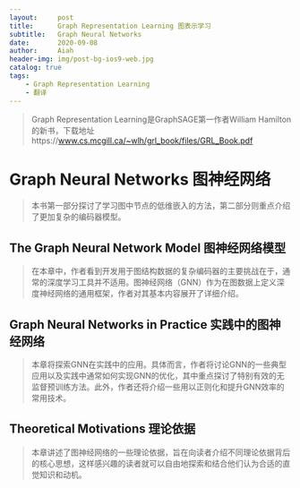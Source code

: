 ```yaml
---
layout:     post
title:      Graph Representation Learning 图表示学习
subtitle:   Graph Neural Networks
date:       2020-09-08
author:     Aiah
header-img: img/post-bg-ios9-web.jpg
catalog: true
tags:
    - Graph Representation Learning
    - 翻译
---
```

>Graph Representation Learning是GraphSAGE第一作者William Hamilton的新书，下载地址https://www.cs.mcgill.ca/~wlh/grl_book/files/GRL_Book.pdf

# Graph Neural Networks 图神经网络

>本书第一部分探讨了学习图中节点的低维嵌入的方法，第二部分则重点介绍了更加复杂的编码器模型。

## The Graph Neural Network Model 图神经网络模型

>在本章中，作者看到开发用于图结构数据的复杂编码器的主要挑战在于，通常的深度学习工具并不适用。图神经网络（GNN）作为在图数据上定义深度神经网络的通用框架，作者对其基本内容展开了详细介绍。

## Graph Neural Networks in Practice 实践中的图神经网络

>本章将探索GNN在实践中的应用。具体而言，作者将讨论GNN的一些典型应用以及实践中通常如何实现GNN的优化，其中重点探讨了特别有效的无监督预训练方法。此外，作者还将介绍一些用以正则化和提升GNN效率的常用技术。

## Theoretical Motivations 理论依据

>本章讲述了图神经网络的一些理论依据，旨在向读者介绍不同理论依据背后的核心思想，这样感兴趣的读者就可以自由地探索和结合他们认为合适的直觉知识和动机。